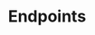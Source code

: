 ---
id: endpoints
title: Endpoints
slug: /cyberconnect-api/endpoints/
sidebar_label: Endpoints
sidebar_position: 2
---